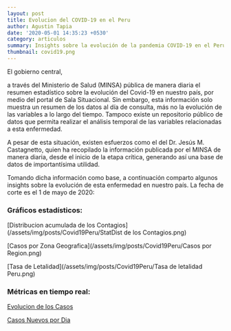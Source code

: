 ```yaml
---
layout: post
title: Evolucion del COVID-19 en el Peru
author: Agustin Tapia
date: '2020-05-01 14:35:23 +0530'
category: articulos
summary: Insights sobre la evolución de la pandemia COVID-19 en el Peru
thumbnail: covid19.png
---
```


El gobierno central, 

a través del Ministerio de Salud (MINSA) pública de manera diaria el resumen estadístico sobre la evolución del Covid-19 en nuestro país, por medio del portal de Sala Situacional. Sin embargo, esta información solo muestra un resumen de los datos al día de consulta, más no la evolución de las variables a lo largo del tiempo. Tampoco existe un repositorio público de datos que permita realizar el análisis temporal de las variables relacionadas a esta enfermedad.

A pesar de esta situación, existen esfuerzos como el del Dr. Jesús M. Castagnetto, quien ha recopilado la información publicada por el MINSA de manera diaria, desde el inicio de la etapa crítica, generando así una base de datos de importantísima utilidad.

Tomando dicha información como base, a continuación comparto algunos insights sobre la evolución de esta enfermedad en nuestro país. La fecha de corte es el 1 de mayo de 2020:

### **Gráficos estadísticos:**

[Distribucion acumulada de los Contagios](/assets/img/posts/Covid19Peru/StatDist de los Contagios.png)

[Casos por Zona Geografica](/assets/img/posts/Covid19Peru/Casos por Region.png)

[Tasa de Letalidad](/assets/img/posts/Covid19Peru/Tasa de letalidad Peru.png)

### **Métricas en tiempo real:**

[Evolucion de los Casos](/assets/img/posts/Covid19Peru/evolucion-de-casos.html)

[Casos Nuevos por Dia](/assets/img/posts/Covid19Peru/casos-por-dia.html)